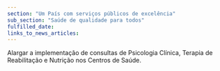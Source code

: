 ```yaml
---
section: "Um País com serviços públicos de excelência"
sub_section: "Saúde de qualidade para todos"
fulfilled_date:
links_to_news_articles:
---
```


Alargar a implementação de consultas de Psicologia Clínica, Terapia de Reabilitação e Nutrição nos Centros de Saúde.